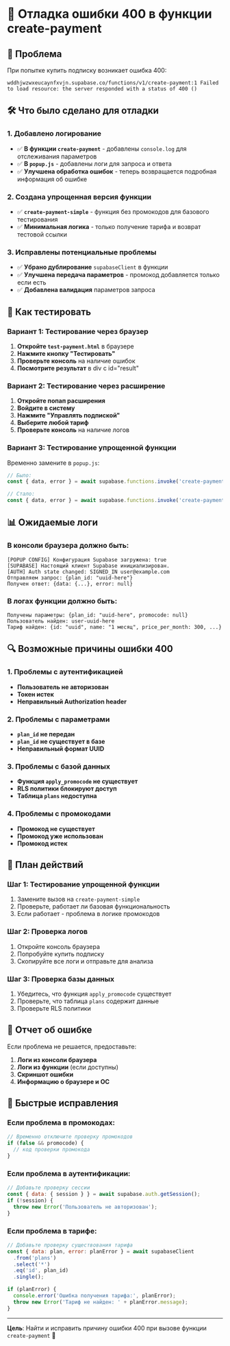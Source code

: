 # 🔧 Отладка ошибки 400 в функции create-payment

## 🚨 Проблема

При попытке купить подписку возникает ошибка 400:
```
wddhjwzwxeucaynfxvjn.supabase.co/functions/v1/create-payment:1 Failed to load resource: the server responded with a status of 400 ()
```

## 🛠️ Что было сделано для отладки

### 1. Добавлено логирование
- ✅ **В функции `create-payment`** - добавлены `console.log` для отслеживания параметров
- ✅ **В `popup.js`** - добавлены логи для запроса и ответа
- ✅ **Улучшена обработка ошибок** - теперь возвращается подробная информация об ошибке

### 2. Создана упрощенная версия функции
- ✅ **`create-payment-simple`** - функция без промокодов для базового тестирования
- ✅ **Минимальная логика** - только получение тарифа и возврат тестовой ссылки

### 3. Исправлены потенциальные проблемы
- ✅ **Убрано дублирование** `supabaseClient` в функции
- ✅ **Улучшена передача параметров** - промокод добавляется только если есть
- ✅ **Добавлена валидация** параметров запроса

## 🧪 Как тестировать

### Вариант 1: Тестирование через браузер

1. **Откройте `test-payment.html`** в браузере
2. **Нажмите кнопку "Тестировать"**
3. **Проверьте консоль** на наличие ошибок
4. **Посмотрите результат** в div с id="result"

### Вариант 2: Тестирование через расширение

1. **Откройте попап расширения**
2. **Войдите в систему**
3. **Нажмите "Управлять подпиской"**
4. **Выберите любой тариф**
5. **Проверьте консоль** на наличие логов

### Вариант 3: Тестирование упрощенной функции

Временно замените в `popup.js`:
```javascript
// Было:
const { data, error } = await supabase.functions.invoke('create-payment', {

// Стало:
const { data, error } = await supabase.functions.invoke('create-payment-simple', {
```

## 📊 Ожидаемые логи

### В консоли браузера должно быть:
```
[POPUP CONFIG] Конфигурация Supabase загружена: true
[SUPABASE] Настоящий клиент Supabase инициализирован.
[AUTH] Auth state changed: SIGNED_IN user@example.com
Отправляем запрос: {plan_id: "uuid-here"}
Получен ответ: {data: {...}, error: null}
```

### В логах функции должно быть:
```
Получены параметры: {plan_id: "uuid-here", promocode: null}
Пользователь найден: user-uuid-here
Тариф найден: {id: "uuid", name: "1 месяц", price_per_month: 300, ...}
```

## 🔍 Возможные причины ошибки 400

### 1. Проблемы с аутентификацией
- **Пользователь не авторизован**
- **Токен истек**
- **Неправильный Authorization header**

### 2. Проблемы с параметрами
- **`plan_id` не передан**
- **`plan_id` не существует в базе**
- **Неправильный формат UUID**

### 3. Проблемы с базой данных
- **Функция `apply_promocode` не существует**
- **RLS политики блокируют доступ**
- **Таблица `plans` недоступна**

### 4. Проблемы с промокодами
- **Промокод не существует**
- **Промокод уже использован**
- **Промокод истек**

## 🚀 План действий

### Шаг 1: Тестирование упрощенной функции
1. Замените вызов на `create-payment-simple`
2. Проверьте, работает ли базовая функциональность
3. Если работает - проблема в логике промокодов

### Шаг 2: Проверка логов
1. Откройте консоль браузера
2. Попробуйте купить подписку
3. Скопируйте все логи и отправьте для анализа

### Шаг 3: Проверка базы данных
1. Убедитесь, что функция `apply_promocode` существует
2. Проверьте, что таблица `plans` содержит данные
3. Проверьте RLS политики

## 📝 Отчет об ошибке

Если проблема не решается, предоставьте:

1. **Логи из консоли браузера**
2. **Логи из функции** (если доступны)
3. **Скриншот ошибки**
4. **Информацию о браузере и ОС**

## 🔧 Быстрые исправления

### Если проблема в промокодах:
```javascript
// Временно отключите проверку промокодов
if (false && promocode) {
  // код проверки промокода
}
```

### Если проблема в аутентификации:
```javascript
// Добавьте проверку сессии
const { data: { session } } = await supabase.auth.getSession();
if (!session) {
  throw new Error('Пользователь не авторизован');
}
```

### Если проблема в тарифе:
```javascript
// Добавьте проверку существования тарифа
const { data: plan, error: planError } = await supabaseClient
  .from('plans')
  .select('*')
  .eq('id', plan_id)
  .single();

if (planError) {
  console.error('Ошибка получения тарифа:', planError);
  throw new Error('Тариф не найден: ' + planError.message);
}
```

---

**Цель**: Найти и исправить причину ошибки 400 при вызове функции `create-payment` 🎯
